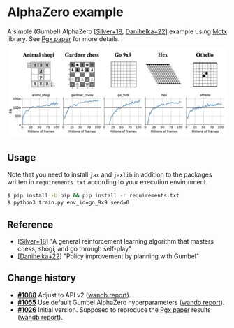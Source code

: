 # AlphaZero example

A simple (Gumbel) AlphaZero [[Silver+18](https://www.science.org/doi/10.1126/science.aar6404), [Danihelka+22](https://openreview.net/forum?id=bERaNdoegnO)] example using [Mctx](https://github.com/deepmind/mctx) library. See [Pgx paper](https://openreview.net/forum?id=UvX8QfhfUx) for more details.

![](assets/pgx-az-training.png)

## Usage

Note that you need to install `jax` and `jaxlib` in addition to the packages written in `requirements.txt` according to your execution environment.

```sh
$ pip install -U pip && pip install -r requirements.txt
$ python3 train.py env_id=go_9x9 seed=0
```

## Reference

- [[Silver+18](https://www.science.org/doi/10.1126/science.aar6404)] "A general reinforcement learning algorithm that masters
chess, shogi, and go through self-play"
- [[Danihelka+22](https://openreview.net/forum?id=bERaNdoegnO)] "Policy improvement by planning with Gumbel"


## Change history

- **[#1088](https://github.com/sotetsuk/pgx/pull/1088)** Adjust to API v2 ([wandb report](https://api.wandb.ai/links/sotetsuk/0g44pjsg)).
- **[#1055](https://github.com/sotetsuk/pgx/pull/1055)** Use default Gumbel AlphaZero hyperparameters ([wandb report](https://api.wandb.ai/links/sotetsuk/o8752t54)).
- **[#1026](https://github.com/sotetsuk/pgx/pull/1026)** Initial version. Supposed to reproduce the [Pgx paper](https://openreview.net/forum?id=UvX8QfhfUx) results ([wandb report](https://api.wandb.ai/links/sotetsuk/5q30e5n9)).
